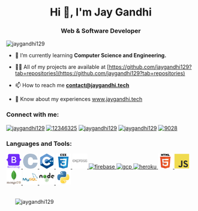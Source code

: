 <h1 align="center">Hi 👋, I'm Jay Gandhi</h1>
<h3 align="center">Web & Software Developer</h3>

<p align="left"> <img src="https://komarev.com/ghpvc/?username=jaygandhi129&label=Profile%20views&color=52bc56&style=plastic" alt="jaygandhi129" /> </p>

- 🌱 I’m currently learning **Computer Science and Engineering.**

- 👨‍💻 All of my projects are available at [https://github.com/jaygandhi129?tab=repositories](https://github.com/jaygandhi129?tab=repositories)

- 📫 How to reach me **contact@jaygandhi.tech**

- 📄 Know about my experiences www.jaygandhi.tech

<h3 align="left">Connect with me:</h3>
<p align="left">
<a href="https://linkedin.com/in/jaygandhi129" target="blank"><img align="center" src="https://cdn.jsdelivr.net/npm/simple-icons@3.0.1/icons/linkedin.svg" alt="jaygandhi129" height="30" width="40" /></a>
<a href="https://stackoverflow.com/users/12346325" target="blank"><img align="center" src="https://cdn.jsdelivr.net/npm/simple-icons@3.0.1/icons/stackoverflow.svg" alt="12346325" height="30" width="40" /></a>
<a href="https://codesandbox.com/jaygandhi129" target="blank"><img align="center" src="https://cdn.jsdelivr.net/npm/simple-icons@3.0.1/icons/codesandbox.svg" alt="jaygandhi129" height="30" width="40" /></a>
<a href="https://www.hackerrank.com/jaygandhi129" target="blank"><img align="center" src="https://cdn.jsdelivr.net/npm/simple-icons@3.0.1/icons/hackerrank.svg" alt="jaygandhi129" height="30" width="40" /></a>
<a href="https://discord.gg/9028" target="blank"><img align="center" src="https://cdn.jsdelivr.net/npm/simple-icons@3.0.1/icons/discord.svg" alt="9028" height="30" width="40" /></a>
</p>

<h3 align="left">Languages and Tools:</h3>
<p align="left"> <a href="https://getbootstrap.com" target="_blank"> <img src="https://raw.githubusercontent.com/devicons/devicon/master/icons/bootstrap/bootstrap-plain-wordmark.svg" alt="bootstrap" width="40" height="40"/> </a> <a href="https://www.cprogramming.com/" target="_blank"> <img src="https://raw.githubusercontent.com/devicons/devicon/master/icons/c/c-original.svg" alt="c" width="40" height="40"/> </a> <a href="https://www.w3schools.com/cpp/" target="_blank"> <img src="https://raw.githubusercontent.com/devicons/devicon/master/icons/cplusplus/cplusplus-original.svg" alt="cplusplus" width="40" height="40"/> </a> <a href="https://www.w3schools.com/css/" target="_blank"> <img src="https://raw.githubusercontent.com/devicons/devicon/master/icons/css3/css3-original-wordmark.svg" alt="css3" width="40" height="40"/> </a> <a href="https://expressjs.com" target="_blank"> <img src="https://raw.githubusercontent.com/devicons/devicon/master/icons/express/express-original-wordmark.svg" alt="express" width="40" height="40"/> </a> <a href="https://firebase.google.com/" target="_blank"> <img src="https://www.vectorlogo.zone/logos/firebase/firebase-icon.svg" alt="firebase" width="40" height="40"/> </a> <a href="https://cloud.google.com" target="_blank"> <img src="https://www.vectorlogo.zone/logos/google_cloud/google_cloud-icon.svg" alt="gcp" width="40" height="40"/> </a> <a href="https://heroku.com" target="_blank"> <img src="https://www.vectorlogo.zone/logos/heroku/heroku-icon.svg" alt="heroku" width="40" height="40"/> </a> <a href="https://www.w3.org/html/" target="_blank"> <img src="https://raw.githubusercontent.com/devicons/devicon/master/icons/html5/html5-original-wordmark.svg" alt="html5" width="40" height="40"/> </a> <a href="https://developer.mozilla.org/en-US/docs/Web/JavaScript" target="_blank"> <img src="https://raw.githubusercontent.com/devicons/devicon/master/icons/javascript/javascript-original.svg" alt="javascript" width="40" height="40"/> </a> <a href="https://www.mongodb.com/" target="_blank"> <img src="https://raw.githubusercontent.com/devicons/devicon/master/icons/mongodb/mongodb-original-wordmark.svg" alt="mongodb" width="40" height="40"/> </a> <a href="https://www.mysql.com/" target="_blank"> <img src="https://raw.githubusercontent.com/devicons/devicon/master/icons/mysql/mysql-original-wordmark.svg" alt="mysql" width="40" height="40"/> </a> <a href="https://nodejs.org" target="_blank"> <img src="https://raw.githubusercontent.com/devicons/devicon/master/icons/nodejs/nodejs-original-wordmark.svg" alt="nodejs" width="40" height="40"/> </a> <a href="https://www.python.org" target="_blank"> <img src="https://raw.githubusercontent.com/devicons/devicon/master/icons/python/python-original.svg" alt="python" width="40" height="40"/> </a> </p>



<p>&nbsp;<img align="center" style="margin: 20px;" src="https://github-readme-stats.vercel.app/api?username=jaygandhi129&show_icons=true&theme=highcontrast&hide_border=true&locale=en" alt="jaygandhi129" /></p>
